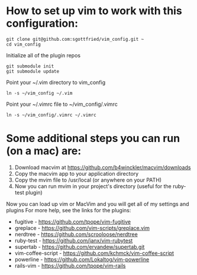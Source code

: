 # How to set up vim to work with this configuration:
    git clone git@github.com:sgottfried/vim_config.git ~
    cd vim_config
    
  Initialize all of the plugin repos
  
    git submodule init   
    git submodule update
    
  Point your ~/.vim directory to vim_config
  
    ln -s ~/vim_config ~/.vim
    
  Point your ~/.vimrc file to ~/vim_config/.vimrc
  
    ln -s ~/vim_config/.vimrc ~/.vimrc

# Some additional steps you can run (on a mac) are:
  1. Download macvim at https://github.com/b4winckler/macvim/downloads
  2. Copy the macvim app to your application directory
  3. Copy the mvim file to /usr/local (or anywhere on your PATH)
  4. Now you can run mvim in your project's directory (useful for the ruby-test plugin)

Now you can load up vim or MacVim and you will get all of my settings and plugins
For more help, see the links for the plugins:

 * fugitive - https://github.com/tpope/vim-fugitive
 * greplace - https://github.com/vim-scripts/greplace.vim
 * nerdtree - https://github.com/scrooloose/nerdtree
 * ruby-test - https://github.com/janx/vim-rubytest
 * supertab - https://github.com/ervandew/supertab.git
 * vim-coffee-script - https://github.com/kchmck/vim-coffee-script
 * powerline - https://github.com/Lokaltog/vim-powerline
 * rails-vim - https://github.com/tpope/vim-rails